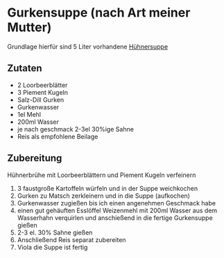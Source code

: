 # Gurkensuppe (nach Art meiner Mutter)

Grundlage hierfür sind 5 Liter vorhandene [Hühnersuppe](Hühnersuppe.md)

## Zutaten
- 2 Loorbeerblätter
- 3 Piement Kugeln
- Salz-Dill Gurken
- Gurkenwasser
- 1el Mehl
- 200ml Wasser
- je nach geschmack 2-3el 30%ige Sahne
- Reis als empfohlene Beilage

## Zubereitung

  Hühnerbrühe mit Loorbeerblättern und Piement Kugeln verfeinern

1. 3 faustgroße Kartoffeln würfeln und in der Suppe weichkochen
2. Gurken zu Matsch zerkleinern und in die Suppe (aufkochen)
3. Gurkenwasser zugießen bis ich einen angenehmen Geschmack habe
4. einen gut gehäuften Esslöffel Weizenmehl mit 200ml Wasser aus dem Wasserhahn verquirlen und anschießend in die fertige Gurkensuppe gießen
5. 2-3 el. 30% Sahne gießen
6. Anschließend Reis separat zubereiten
7. Viola die Suppe ist fertig